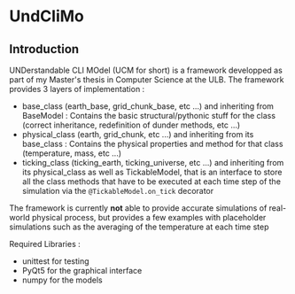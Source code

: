 # UndCliMo

## Introduction
UNDerstandable CLI MOdel (UCM for short) is a framework developped as part of my Master's thesis in Computer Science at the ULB. The framework provides 3 layers of implementation :

- base_class (earth_base, grid_chunk_base, etc ...) and inheriting from BaseModel : Contains the basic structural/pythonic stuff for the class (correct inheritance, redefinition of dunder methods, etc ...)
- physical_class (earth, grid_chunk, etc ...) and inheriting from its base_class : Contains the physical properties and method for that class (temperature, mass, etc ...)
- ticking_class (ticking_earth, ticking_universe, etc ...) and inheriting from its physical_class as well as TickableModel, that is an interface to store all the class methods that have to be executed at each time step of the simulation via the `@TickableModel.on_tick` decorator

The framework is currently **not** able to provide accurate simulations of real-world physical process, but provides a few examples with placeholder simulations such as the averaging of the temperature at each time step

Required Libraries : 
- unittest for testing
- PyQt5 for the graphical interface
- numpy for the models
